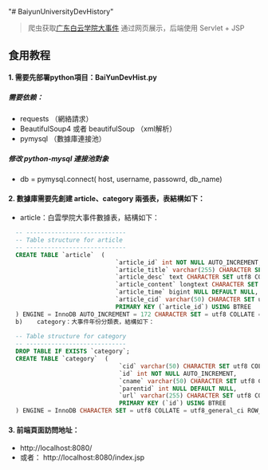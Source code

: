 "# BaiyunUniversityDevHistory" 

> 爬虫获取[广东白云学院大事件](http://www.baiyunu.edu.cn/html/cn/2019dsj/) 通过网页展示，后端使用 Servlet + JSP

## 食用教程

#### 1.	需要先部署python項目：BaiYunDevHist.py

##### 需要依赖：

- requests	（網絡請求）
- BeautifulSoup4 或者 beautifulSoup  （xml解析）
- pymysql  （數據庫連接池）
##### 修改 python-mysql 連接池對象
- db = pymysql.connect( host, username, passowrd, db_name)
#### 2. 數據庫需要先創建 article、category 兩張表，表結構如下：
- article：白雲學院大事件數據表，結構如下：
```sql
  -- ----------------------------
  -- Table structure for article
  -- ----------------------------
  CREATE TABLE `article`  (
                              `article_id` int NOT NULL AUTO_INCREMENT,
                              `article_title` varchar(255) CHARACTER SET utf8 COLLATE utf8_general_ci NULL DEFAULT NULL,
                              `article_desc` text CHARACTER SET utf8 COLLATE utf8_general_ci NULL,
                              `article_content` longtext CHARACTER SET utf8 COLLATE utf8_general_ci NULL,
                              `article_time` bigint NULL DEFAULT NULL,
                              `article_cid` varchar(50) CHARACTER SET utf8 COLLATE utf8_general_ci NULL DEFAULT NULL,
                              PRIMARY KEY (`article_id`) USING BTREE
  ) ENGINE = InnoDB AUTO_INCREMENT = 172 CHARACTER SET = utf8 COLLATE = utf8_general_ci ROW_FORMAT = Dynamic;
  b)	category：大事件年份分類表，結構如下：
  
  -- Table structure for category
  -- ----------------------------
  DROP TABLE IF EXISTS `category`;
  CREATE TABLE `category`  (
                               `cid` varchar(50) CHARACTER SET utf8 COLLATE utf8_general_ci NULL DEFAULT NULL,
                               `id` int NOT NULL AUTO_INCREMENT,
                               `cname` varchar(50) CHARACTER SET utf8 COLLATE utf8_general_ci NULL DEFAULT NULL,
                               `parentid` int NULL DEFAULT NULL,
                               `url` varchar(255) CHARACTER SET utf8 COLLATE utf8_general_ci NULL DEFAULT NULL,
                               PRIMARY KEY (`id`) USING BTREE
  ) ENGINE = InnoDB CHARACTER SET = utf8 COLLATE = utf8_general_ci ROW_FORMAT = Dynamic;
```

  
#### 3. 前端頁面訪問地址：

- http://localhost:8080/
- 或者： http://localhost:8080/index.jsp
  
  
  


